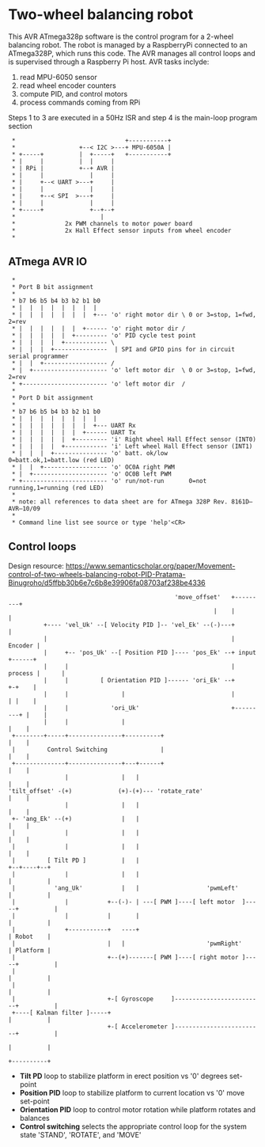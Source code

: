 # Two-wheel balancing robot
This AVR ATmega328p software is the control program for a 2-wheel balancing robot. The robot is managed by a RaspberryPi connected to an ATmega328P, which runs this code. The AVR manages all control loops and is supervised through a Raspberry Pi host.
AVR tasks inclyde:
1. read MPU-6050 sensor
2. read wheel encoder counters
3. compute PID, and control motors
4. process commands coming from RPi

Steps 1 to 3 are executed in a 50Hz ISR and step 4 is the main-loop program section

```
 *                               +-----------+
 *                  +--< I2C >---+ MPU-6050A |
 * +-----+          |  +-----+   +-----------+
 * |     |          |  |     |
 * | RPi |          +--+ AVR |
 * |     |             |     |
 * |     +--< UART >---+     |
 * |     |             |     |
 * |     +--< SPI  >---+     |
 * |     |             |     |
 * +-----+             +--+--+
 *                        |
 *              2x PWM channels to motor power board
 *              2x Hall Effect sensor inputs from wheel encoder
 *
```
## ATmega AVR IO
```
 *
 * Port B bit assignment
 *
 * b7 b6 b5 b4 b3 b2 b1 b0
 * |  |  |  |  |  |  |  |
 * |  |  |  |  |  |  |  +--- 'o' right motor dir \ 0 or 3=stop, 1=fwd, 2=rev
 * |  |  |  |  |  |  +------ 'o' right motor dir /
 * |  |  |  |  |  +--------- 'o' PID cycle test point
 * |  |  |  |  +------------ \
 * |  |  |  +---------------  | SPI and GPIO pins for in circuit serial programmer
 * |  |  +------------------ /
 * |  +--------------------- 'o' left motor dir  \ 0 or 3=stop, 1=fwd, 2=rev
 * +------------------------ 'o' left motor dir  /
 *
 * Port D bit assignment
 *
 * b7 b6 b5 b4 b3 b2 b1 b0
 * |  |  |  |  |  |  |  |
 * |  |  |  |  |  |  |  +--- UART Rx
 * |  |  |  |  |  |  +------ UART Tx
 * |  |  |  |  |  +--------- 'i' Right wheel Hall Effect sensor (INT0)
 * |  |  |  |  +------------ 'i' Left wheel Hall Effect sensor (INT1)
 * |  |  |  +--------------- 'o' batt. ok/low      0=batt.ok,1=batt.low (red LED)
 * |  |  +------------------ 'o' OC0A right PWM
 * |  +--------------------- 'o' OC0B left PWM
 * +------------------------ 'o' run/not-run       0=not running,1=running (red LED)
 *
 * note: all references to data sheet are for ATmega 328P Rev. 8161D–AVR–10/09
 *
 * Command line list see source or type 'help'<CR>
```

## Control loops
Design resource: <https://www.semanticscholar.org/paper/Movement-control-of-two-wheels-balancing-robot-PID-Pratama-Binugroho/d5ffbb30b6e7c6b8e39906fa08703af238be4336>

```
                                               'move_offset'   +---------+
                                                          |    |         |
          +---- 'vel_Uk' --[ Velocity PID ]-- 'vel_Ek' --(-)---+         |
          |                                                    | Encoder |
          |     +-- 'pos_Uk' --[ Position PID ]---- 'pos_Ek' --+ input   +------+
          |     |                                              | process |      |
          |     |         [ Orientation PID ]------ 'ori_Ek' --+         +-+    |
          |     |               |                              |         | |    |
          |     |            'ori_Uk'                          +---------+ |    |
          |     |               |                                          |    |
 +--------+-----+---------------+----------+                               |    |
 |         Control Switching               |                               |    |
 +--------------+---------------+---+------+                               |    |
                |               |   |                                      |    |
'tilt_offset' -(+)             (+)-(+)--- 'rotate_rate'                    |    |
                |               |   |                                      |    |
 +- 'ang_Ek' --(+)              |   |                                      |    |
 |              |               |   |                                      |    |
 |              |               |   |                                      |    |
 |         [ Tilt PD ]          |   |                                   +--+----+--+
 |              |               |   |                                   |          |
 |           'ang_Uk'           |   |                   'pwmLeft'       |          |
 |              |           +--(-)- | ---[ PWM ]----[ left motor  ]-----+          |
 |              |           |       |                                   |          |
 |              +-----------+   ----+                                   | Robot    |
 |                          |   |                       'pwmRight'      | Platform |
 |                          +--(+)-------[ PWM ]----[ right motor ]-----+          |
 |                                                                      |          |
 |                                                                      |          |
 |                          +-[ Gyroscope     ]-------------------------+          |
 +----[ Kalman filter ]-----+                                           |          |
                            +-[ Accelerometer ]-------------------------+          |
                                                                        |          |
                                                                        +----------+
```

- **Tilt PD** loop to stabilize platform in erect position vs '0' degrees set-point
- **Position PID** loop to stabilize platform to current location vs '0' move set-point
- **Orientation PID** loop to control motor rotation while platform rotates and balances
- **Control switching** selects the appropriate control loop for the system state 'STAND', 'ROTATE', and 'MOVE'
